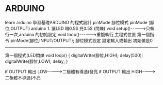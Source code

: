 # ARDUINO
learn arduino
學習基礎ARDUINO 的程式設計
pinMode  腳位模式
pinMode (腳位,OUTPUT)
arduino 1. 讓LED 暗0.5S 充0.5S (閃爍)
void setup()----->只執行一次,arduino 的初始設定
void loop()------>重複執行,主程式位置
第一個指令
pinMode(腳位,INPUT/OUTPUT);
腳位模式設定 設定輸入或輸出
初始值是0

------------------------------------------------------

第一個程式(LED閃爍
void loop()
{
  digitalWrite(腳位,HIGH);
  delay(500);
  digitalWrite(腳位,LOW);
  delay;
}

if OUTPUT 輸出 LOW----->二極體有導通(發亮
if OUTPUT 輸出 HIGH---->二極體不導通(不亮
